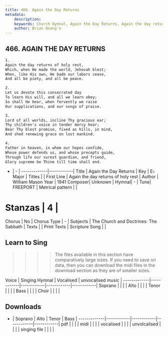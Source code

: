 ```yaml
---
title: 466. Again the Day Returns
metadata:
    description: 
    keywords: Church Hymnal, Again the Day Returns, Again the day returns of holy rest, 
    author: Brian Onang'o
---
```



## 466. AGAIN THE DAY RETURNS

```txt
1.
Again the day returns of holy rest, 
Which, when He made the world, Jehovah blest; 
When, like His own, He bade our labors cease, 
And all be piety, and all be peace. 

2.
Let us devote this consecrated day 
To learn His will, and all we learn obey; 
So shall He hear, when fervently we raise 
Our supplications, and our songs of praise. 

3.
Lord of all worlds, incline Thy gracious ear; 
Thy children's voice in tender mercy hear; 
Bear Thy blest promise, fixed as hills, in mind, 
And shed renewing grace on lost mankind. 

4.
Father in heaven, in whom our hopes confide, 
Whose power defends us, and whose precepts guide, 
Through life our surest guardian, and friend, 
Glory supreme be Thine till time shall end.
```

- |   -  |
-------------|------------|
Title | Again the Day Returns |
Key | E♭ Major |
Titles |  |
First Line | Again the day returns of holy rest |
Author | William Mason
Year | 1941
Composer| Unknown |
Hymnal|  - |
Tune| FREEPORT |
Metrical pattern | |
# Stanzas | 4 |
Chorus | No |
Chorus Type | - |
Subjects | The Church and Doctrines: The Sabbath |
Texts |  |
Print Texts | 
Scripture Song |  |
  
## Learn to Sing

>>>> The files available in this section have comparatively large sizes. If you need to save on data, then you can download the midi files in the download section as they are of smaller sizes.

Voice |  Singing Hymnal | Vocalised | unvocalised music |
-------------|------------|------------|------------|------------|
Soprano | | | |
Alto | | | |
Tenor | | | |
Bass | | | |
Choir | | | |

## Downloads

- |  Soprano | Alto | Tenor | Bass |
-------------|------------|------------|------------|------------|
pdf | | | |
midi | | | |
vocalised | | | |
unvolcalised | | | |
singing file | | | |
  